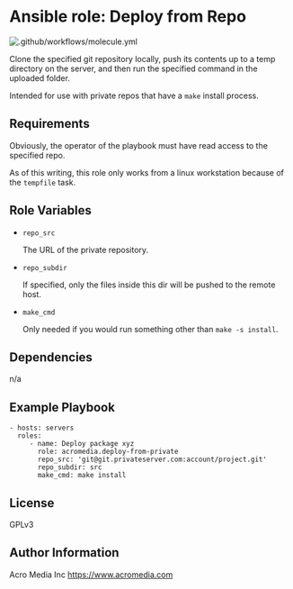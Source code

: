 # Ansible role: Deploy from Repo

![.github/workflows/molecule.yml](https://github.com/AcroMedia/ansible-role-deploy-from-repo/workflows/.github/workflows/molecule.yml/badge.svg)

Clone the specified git repository locally, push its contents up to a temp directory on the server, and then run the specified command in the uploaded folder.

Intended for use with private repos that have a `make` install process.


## Requirements

Obviously, the operator of the playbook must have read access to the specified repo.

As of this writing, this role only works from a linux workstation because of the `tempfile` task.


## Role Variables

* `repo_src`

  The URL of the private repository.

* `repo_subdir`

  If specified, only the files inside this dir will be pushed to the remote host.

* `make_cmd`

   Only needed if you would run something other than `make -s install`.

## Dependencies

n/a


## Example Playbook

    - hosts: servers
      roles:
         - name: Deploy package xyz
           role: acromedia.deploy-from-private
           repo_src: 'git@git.privateserver.com:account/project.git'
           repo_subdir: src
           make_cmd: make install


## License

GPLv3


## Author Information

Acro Media Inc https://www.acromedia.com
